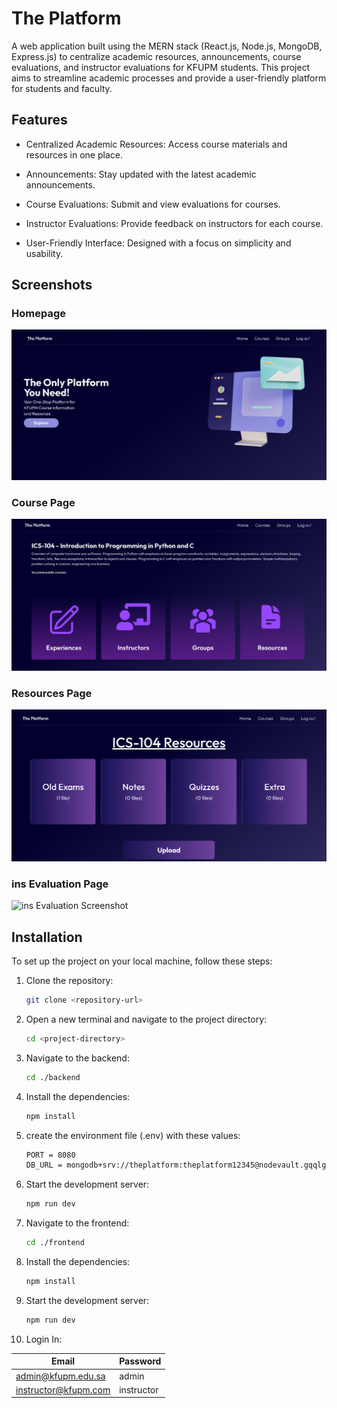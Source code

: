 # The Platform

A web application built using the MERN stack (React.js, Node.js, MongoDB, Express.js) to centralize academic resources, announcements, course evaluations, and instructor evaluations for KFUPM students. This project aims to streamline academic processes and provide a user-friendly platform for students and faculty.


## Features
* Centralized Academic Resources: Access course materials and resources in one place.

* Announcements: Stay updated with the latest academic announcements.

* Course Evaluations: Submit and view evaluations for courses.
* Instructor Evaluations: Provide feedback on instructors for each course.

* User-Friendly Interface: Designed with a focus on simplicity and usability.

## Screenshots

### Homepage
![Homepage Screenshot](Rassets/homepage.png)
### Course  Page
![Course Screenshot](Rassets/CoursePage.png)
### Resources  Page
![Course Resources](Rassets/ResPage.png)
### ins Evaluation Page
![ins Evaluation Screenshot](Rassets/InsEv.png.png)



## Installation

To set up the project on your local machine, follow these steps:

1. Clone the repository:
   ```bash
   git clone <repository-url>
2. Open a new terminal and navigate to the project directory:
   ```bash
   cd <project-directory>
3. Navigate to the backend:
   ```bash
   cd ./backend
4. Install the dependencies:
   ```bash
   npm install
5. create the environment file (.env) with these values:
   ```bash
   PORT = 8080
   DB_URL = mongodb+srv://theplatform:theplatform12345@nodevault.gqqlg.mongodb.net/ThePlatform?retryWrites=true&w=majority&appName=NodeVault
6. Start the development server:
   ```bash
   npm run dev
7. Navigate to the frontend:
   ```bash
   cd ./frontend
8. Install the dependencies:
   ```bash
   npm install
9. Start the development server:
   ```bash
   npm run dev
10. Login In:

   | Email | Password |
   | -------- | ------- |
   | admin@kfupm.edu.sa | admin |
   | instructor@kfupm.com | instructor |


